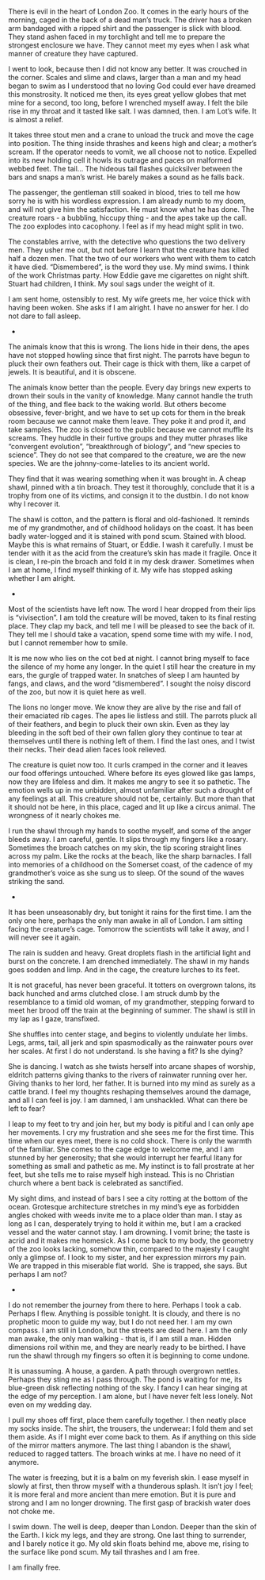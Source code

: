 There is evil in the heart of London Zoo.
It comes in the early hours of the morning, caged in the back of a dead man’s truck. The driver has a broken arm bandaged with a ripped shirt and the passenger is slick with blood. They stand ashen faced in my torchlight and tell me to prepare the strongest enclosure we have. They cannot meet my eyes when I ask what manner of creature they have captured.

I went to look, because then I did not know any better. It was crouched in the corner. Scales and slime and claws, larger than a man and my head began to swim as I understood that no loving God could ever have dreamed this monstrosity. It noticed me then, its eyes great yellow globes that met mine for a second, too long, before I wrenched myself away. I felt the bile rise in my throat and it tasted like salt. I was damned, then. I am Lot’s wife. It is almost a relief.

It takes three stout men and a crane to unload the truck and move the cage into position. The thing inside thrashes and keens high and clear; a mother’s scream. If the operator needs to vomit, we all choose not to notice. Expelled into its new holding cell it howls its outrage and paces on malformed webbed feet. The tail… The hideous tail flashes quicksilver between the bars and snaps a man’s wrist. He barely makes a sound as he falls back. 

The passenger, the gentleman still soaked in blood, tries to tell me how sorry he is with his wordless expression. I am already numb to my doom, and will not give him the satisfaction. He must know what he has done. The creature roars - a bubbling, hiccupy thing - and the apes take up the call. The zoo explodes into cacophony. I feel as if my head might split in two.

The constables arrive, with the detective who questions the two delivery men. They usher me out, but not before I learn that the creature has killed half a dozen men. That the two of our workers who went with them to catch it have died. “Dismembered”, is the word they use. My mind swims. I think of the work Christmas party. How Eddie gave me cigarettes on night shift. Stuart had children, I think. My soul sags under the weight of it.

I am sent home, ostensibly to rest. My wife greets me, her voice thick with having been woken. She asks if I am alright. I have no answer for her. I do not dare to fall asleep.

-

The animals know that this is wrong. The lions hide in their dens, the apes have not stopped howling since that first night. The parrots have begun to pluck their own feathers out. Their cage is thick with them, like a carpet of jewels. It is beautiful, and it is obscene. 

The animals know better than the people. Every day brings new experts to drown their souls in the vanity of knowledge. Many cannot handle the truth of the thing, and flee back to the waking world. But others become obsessive, fever-bright, and we have to set up cots for them in the break room because we cannot make them leave. They poke it and prod it, and take samples. The zoo is closed to the public because we cannot muffle its screams. They huddle in their furtive groups and they mutter phrases like “convergent evolution”, “breakthrough of biology”, and “new species to science”. They do not see that compared to the creature, we are the new species. We are the johnny-come-latelies to its ancient world. 

They find that it was wearing something when it was brought in. A cheap shawl, pinned with a tin broach. They test it thoroughly, conclude that it is a trophy from one of its victims, and consign it to the dustbin. I do not know why I recover it. 

The shawl is cotton, and the pattern is floral and old-fashioned. It reminds me of my grandmother, and of childhood holidays on the coast. It has been badly water-logged and it is stained with pond scum. Stained with blood. Maybe this is what remains of Stuart, or Eddie. I wash it carefully. I must be tender with it as the acid from the creature’s skin has made it fragile. Once it is clean, I re-pin the broach and fold it in my desk drawer. Sometimes when I am at home, I find myself thinking of it. My wife has stopped asking whether I am alright.

-

Most of the scientists have left now. The word I hear dropped from their lips is “vivisection”. I am told the creature will be moved, taken to its final resting place. They clap my back, and tell me I will be pleased to see the back of it. They tell me I should take a vacation, spend some time with my wife. I nod, but I cannot remember how to smile. 

It is me now who lies on the cot bed at night. I cannot bring myself to face the silence of my home any longer. In the quiet I still hear the creature in my ears, the gurgle of trapped water. In snatches of sleep I am haunted by fangs, and claws, and the word “dismembered”. I sought the noisy discord of the zoo, but now it is quiet here as well.

The lions no longer move. We know they are alive by the rise and fall of their emaciated rib cages. The apes lie listless and still. The parrots pluck all of their feathers, and begin to pluck their own skin. Even as they lay bleeding in the soft bed of their own fallen glory they continue to tear at themselves until there is nothing left of them. I find the last ones, and I twist their necks. Their dead alien faces look relieved. 

The creature is quiet now too. It curls cramped in the corner and it leaves our food offerings untouched. Where before its eyes glowed like gas lamps, now they are lifeless and dim. It makes me angry to see it so pathetic. The emotion wells up in me unbidden, almost unfamiliar after such a drought of any feelings at all. This creature should not be, certainly. But more than that it should not be here, in this place, caged and lit up like a circus animal. The wrongness of it nearly chokes me. 

I run the shawl through my hands to soothe myself, and some of the anger bleeds away. I am careful, gentle. It slips through my fingers like a rosary. Sometimes the broach catches on my skin, the tip scoring straight lines across my palm. Like the rocks at the beach, like the sharp barnacles. I fall into memories of a childhood on the Somerset coast, of the cadence of my grandmother’s voice as she sung us to sleep. Of the sound of the waves striking the sand.

-

It has been unseasonably dry, but tonight it rains for the first time. I am the only one here, perhaps the only man awake in all of London. I am sitting facing the creature’s cage. Tomorrow the scientists will take it away, and I will never see it again.

The rain is sudden and heavy. Great droplets flash in the artificial light and burst on the concrete. I am drenched immediately. The shawl in my hands goes sodden and limp. And in the cage, the creature lurches to its feet. 

It is not graceful, has never been graceful. It totters on overgrown talons, its back hunched and arms clutched close. I am struck dumb by the resemblance to a timid old woman, of my grandmother, stepping forward to meet her brood off the train at the beginning of summer. The shawl is still in my lap as I gaze, transfixed. 

She shuffles into center stage, and begins to violently undulate her limbs. Legs, arms, tail, all jerk and spin spasmodically as the rainwater pours over her scales. At first I do not understand. Is she having a fit? Is she dying? 

She is dancing. I watch as she twists herself into arcane shapes of worship, eldritch patterns giving thanks to the rivers of rainwater running over her. Giving thanks to her lord, her father. It is burned into my mind as surely as a cattle brand. I feel my thoughts reshaping themselves around the damage, and all I can feel is joy. I am damned, I am unshackled. What can there be left to fear?

I leap to my feet to try and join her, but my body is pitiful and I can only ape her movements. I cry my frustration and she sees me for the first time. This time when our eyes meet, there is no cold shock. There is only the warmth of the familiar. She comes to the cage edge to welcome me, and I am stunned by her generosity; that she would interrupt her fearful litany for something as small and pathetic as me. My instinct is to fall prostrate at her feet, but she tells me to raise myself high instead. This is no Christian church where a bent back is celebrated as sanctified. 

My sight dims, and instead of bars I see a city rotting at the bottom of the ocean. Grotesque architecture stretches in my mind’s eye as forbidden angles choked with weeds invite me to a place older than man. I stay as long as I can, desperately trying to hold it within me, but I am a cracked vessel and the water cannot stay. I am drowning. I vomit brine; the taste is acrid and it makes me homesick. As I come back to my body, the geometry of the zoo looks lacking, somehow thin, compared to the majesty I caught only a glimpse of. I look to my sister, and her expression mirrors my pain. We are trapped in this miserable flat world. 
She is trapped, she says. But perhaps I am not?

-

I do not remember the journey from there to here. Perhaps I took a cab. Perhaps I flew. Anything is possible tonight. It is cloudy, and there is no prophetic moon to guide my way, but I do not need her. I am my own compass. I am still in London, but the streets are dead here. I am the only man awake, the only man walking - that is, if I am still a man. Hidden dimensions roil within me, and they are nearly ready to be birthed. I have run the shawl through my fingers so often it is beginning to come undone.

It is unassuming. A house, a garden. A path through overgrown nettles. Perhaps they sting me as I pass through. The pond is waiting for me, its blue-green disk reflecting nothing of the sky. I fancy I can hear singing at the edge of my perception. I am alone, but I have never felt less lonely. Not even on my wedding day. 

I pull my shoes off first, place them carefully together. I then neatly place my socks inside. The shirt, the trousers, the underwear: I fold them and set them aside. As if I might ever come back to them. As if anything on this side of the mirror matters anymore. The last thing I abandon is the shawl, reduced to ragged tatters. The broach winks at me. I have no need of it anymore.

The water is freezing, but it is a balm on my feverish skin. I ease myself in slowly at first, then throw myself with a thunderous splash. It isn’t joy I feel; it is more feral and more ancient than mere emotion. But it is pure and strong and I am no longer drowning. The first gasp of brackish water does not choke me. 

I swim down. The well is deep, deeper than London. Deeper than the skin of the Earth. I kick my legs, and they are strong. One last thing to surrender, and I barely notice it go. My old skin floats behind me, above me, rising to the surface like pond scum. My tail thrashes and I am free. 

I am finally free. 